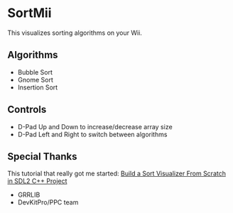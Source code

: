 # SortMii
This visualizes sorting algorithms on your Wii.

## Algorithms
- Bubble Sort
- Gnome Sort
- Insertion Sort

## Controls
- D-Pad Up and Down to increase/decrease array size
- D-Pad Left and Right to switch between algorithms

## Special Thanks
This tutorial that really got me started:
[Build a Sort Visualizer From Scratch in SDL2 C++ Project](https://www.youtube.com/watch?v=V7Nyq6-dzC)
- GRRLIB
- DevKitPro/PPC team
